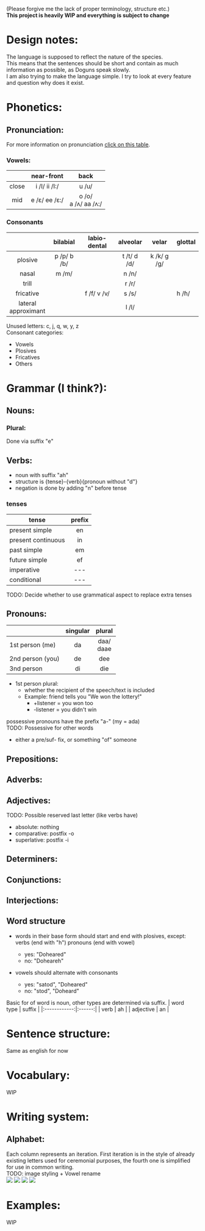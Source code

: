 (Please forgive me the lack of proper terminology, structure etc.)<br>
**This project is heavily WIP and everything is subject to change**

# Design notes:
The language is supposed to reflect the nature of the species.<br>
This means that the sentences should be short and
contain as much information as possible, as Doguns speak slowly. <br>
I am also trying to make the language simple. I try to look at every feature and question why does it exist.

# Phonetics:
## Pronunciation:
For more information on pronunciation [click on this table](https://www.internationalphoneticalphabet.org/ipa-sounds/ipa-chart-with-sounds/).
### Vowels:
|       | near-front    | back                   |
|:-----:|:-------------:|:----------------------:|
| close | i /I/ ii /I:/ | u /u/                  |
| mid   | e /ɛ/ ee /ɛ:/ | o /o/<br>a /ʌ/ aa /ʌ:/ |

### Consonants
|                         | bilabial    | labio-dental | alveolar    | velar       | glottal |
|:-----------------------:|:-----------:|:------------:|:-----------:|:-----------:|:--------|
| plosive                 | p /p/ b /b/ |              | t /t/ d /d/ | k /k/ g /g/ |         |
| nasal                   | m /m/       |              | n /n/       |             |         |
| trill                   |             |              | r /r/       |             |         |
| fricative               |             | f /f/ v /v/  | s /s/       |             | h /ɦ/   |
| lateral<br> approximant |             |              | l /l/       |             |         |

Unused letters: c, j, q, w, y, z<br>
Consonant categories:
- Vowels
- Plosives
- Fricatives
- Others

# Grammar (I think?):
## Nouns:
### Plural:
Done via suffix "e"

## Verbs:
- noun with suffix "ah"
- structure is {tense}-{verb}{pronoun without "d"}
- negation is done by adding "n" before tense

### tenses
| tense              | prefix |
|--------------------|:------:|
| present simple     | en     |
| present continuous | in     |
| past simple        | em     |
| future simple      | ef     |
| imperative         | ---    |
| conditional        | ---    |
TODO: Decide whether to use grammatical aspect to replace extra tenses

## Pronouns:
|                  | singular | plural       |
|------------------|:--------:|:------------:|
| 1st person (me)  | da       | daa/<br>daae |
| 2nd person (you) | de       | dee          |
| 3nd person       | di       | die          |
- 1st person plural:
  - whether the recipient of the speech/text is included
  - Example: friend tells you "We won the lottery!"
    - \+listener = you won too
    - \-listener = you didn't win

possessive pronouns have the prefix "a-" (my = ada)
<br>TODO: Possessive for other words
- either a pre/suf- fix, or something "of" someone

## Prepositions:
## Adverbs:
## Adjectives:
TODO: Possible reserved last letter (like verbs have)
- absolute: nothing
- comparative: postfix -o
- superlative: postfix -i
## Determiners:
## Conjunctions:
## Interjections:

## Word structure
- words in their base form should start and end with plosives, except:
  verbs (end with "h")
  pronouns (end with vowel)
  
  - yes: "Doheared"
  - no:  "Doheareh"
- vowels should alternate with consonants
  - yes: "satod", "Doheared"
  - no:  "stod",  "Doheard"

Basic for of word is noun, other types are determined via suffix.
| word<br>type | suffix |
|:------------:|:------:|
| verb         | ah     |
| adjective    | an     |

# Sentence structure:
Same as english for now

# Vocabulary:
WIP


# Writing system:
## Alphabet:
Each column represents an iteration. First iteration is in the style of already existing letters used for ceremonial purposes, the fourth one is simplified for use in common writing.<br>
TODO: image styling + Vowel rename<br>
![](images/DogunVowelDraft1.png)
![](images/DogunPlosivesDraft1.png)
![](images/DogunFricativesDraft1.png)
![](images/DogunOthersDraft1.png)

# Examples:
WIP

